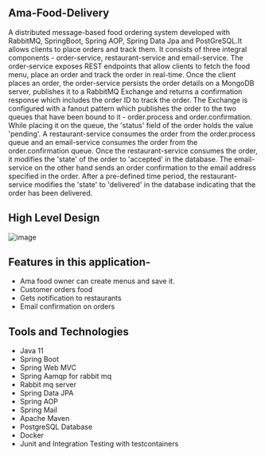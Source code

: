 ## Ama-Food-Delivery

A distributed message-based food ordering system developed with RabbitMQ, SpringBoot, Spring AOP, Spring Data Jpa and PostGreSQL.It allows clients to place orders and track them. It consists of three integral components - order-service, restaurant-service and email-service. The order-service exposes REST endpoints that allow clients to fetch the food menu, place an order and track the order in real-time. Once the client places an order, the order-service persists the order details on a MongoDB server, publishes it to a RabbitMQ Exchange and returns a confirmation response which includes the order ID to track the order. The Exchange is configured with a fanout pattern which publishes the order to the two queues that have been bound to it - order.process and order.confirmation. While placing it on the queue, the 'status' field of the order holds the value 'pending'. A restaurant-service consumes the order from the order.process queue and an email-service consumes the order from the order.confirmation queue. Once the restaurant-service consumes the order, it modifies the 'state' of the order to 'accepted' in the database. The email-service on the other hand sends an order confirmation to the email address specified in the order. After a pre-defined time period, the restaurant-service modifies the 'state' to 'delivered' in the database indicating that the order has been delivered.



## High Level Design 

![image](https://github.com/coding-nomadic/Ama-Food-Delivery/assets/8009104/cdfe86f1-3c3c-4fcc-a208-f17aeb8ddff0)

## Features in this application- 

- Ama food owner can create menus and save it.
- Customer orders food
- Gets notification to restaurants
- Email confirmation on orders

## Tools and Technologies

- Java 11
- Spring Boot
- Spring Web MVC
- Spring Aamqp for rabbit mq
- Rabbit mq server
- Spring Data JPA
- Spring AOP
- Spring Mail
- Apache Maven
- PostgreSQL Database
- Docker
- Junit and Integration Testing with testcontainers



